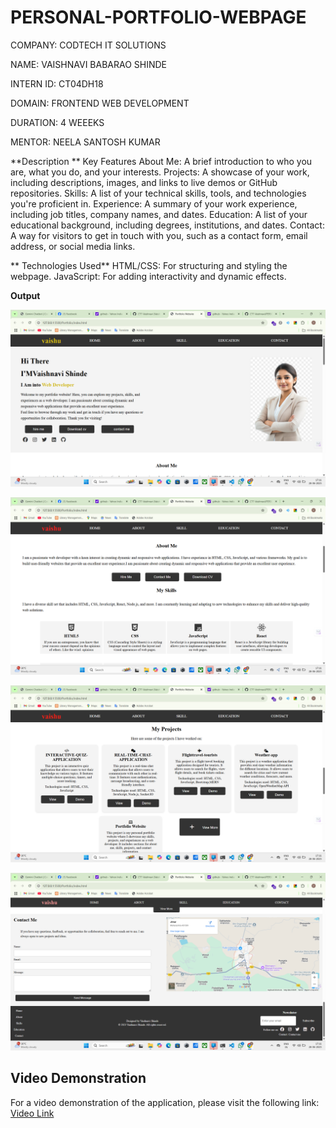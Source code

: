 # PERSONAL-PORTFOLIO-WEBPAGE
COMPANY: CODTECH IT SOLUTIONS

NAME: VAISHNAVI BABARAO SHINDE

INTERN ID: CT04DH18

DOMAIN: FRONTEND WEB DEVELOPMENT

DURATION: 4 WEEEKS

MENTOR: NEELA SANTOSH KUMAR
 
**Description **
Key Features
 About Me: A brief introduction to who you are, what you do, and your interests.
 Projects: A showcase of your work, including descriptions, images, and links to live demos or GitHub repositories.
 Skills: A list of your technical skills, tools, and technologies you're proficient in.
 Experience: A summary of your work experience, including job titles, company names, and dates.
 Education: A list of your educational background, including degrees, institutions, and dates.
 Contact: A way for visitors to get in touch with you, such as a contact form, email address, or social media links.
 
** Technologies Used**
HTML/CSS: For structuring and styling the webpage.
JavaScript: For adding interactivity and dynamic effects.


**Output**

![image alt](https://raw.githubusercontent.com/CTT-Vaishnavi/PERSONAL-PORTFOLIO-WEBPAGE/78a4126b91b93ece5defc520f703ed3ca41ccc58/Screenshot%202025-06-28%20171107.png)

![image alt](https://raw.githubusercontent.com/CTT-Vaishnavi/PERSONAL-PORTFOLIO-WEBPAGE/78a4126b91b93ece5defc520f703ed3ca41ccc58/Screenshot%202025-06-28%20171120.png)

![image alt](https://raw.githubusercontent.com/CTT-Vaishnavi/PERSONAL-PORTFOLIO-WEBPAGE/78a4126b91b93ece5defc520f703ed3ca41ccc58/Screenshot%202025-06-28%20171132.png)

![image alt](https://raw.githubusercontent.com/CTT-Vaishnavi/PERSONAL-PORTFOLIO-WEBPAGE/78a4126b91b93ece5defc520f703ed3ca41ccc58/Screenshot%202025-06-28%20171200.png)


## Video Demonstration
For a video demonstration of the application, please visit the following link: [Video Link](https://ctt-vaishnavi.github.io/PERSONAL-PORTFOLIO-WEBPAGE/)
